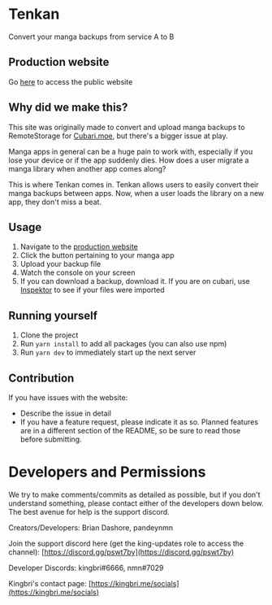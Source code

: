 # Tenkan

Convert your manga backups from service A to B

## Production website

Go [here](https://manga.kingbri.dev) to access the public website

## Why did we make this?

This site was originally made to convert and upload manga backups to RemoteStorage for [Cubari.moe](https://cubari.moe), but there's a bigger issue at play.

Manga apps in general can be a huge pain to work with, especially if you lose your device or if the app suddenly dies. How does a user migrate
a manga library when another app comes along?

This is where Tenkan comes in. Tenkan allows users to easily convert their manga backups between apps. Now, when a user loads the library on a new app,
they don't miss a beat.

## Usage

1. Navigate to the [production website](https://manga.kingbri.dev)
2. Click the button pertaining to your manga app
3. Upload your backup file
4. Watch the console on your screen
5. If you can download a backup, download it. If you are on cubari, use [Inspektor](https://inspektor.5apps.com) to see if your files were imported

## Running yourself

1. Clone the project
2. Run `yarn install` to add all packages (you can also use npm)
3. Run `yarn dev` to immediately start up the next server

## Contribution

If you have issues with the website:

- Describe the issue in detail
- If you have a feature request, please indicate it as so. Planned features are in a different section of the README, so be sure to read those before submitting.

# Developers and Permissions

We try to make comments/commits as detailed as possible, but if you don't understand something, please contact either of the developers down below. The best avenue for help is the support discord.

Creators/Developers: Brian Dashore, pandeynmn

Join the support discord here (get the king-updates role to access the channel): [https://discord.gg/pswt7by](https://discord.gg/pswt7by)

Developer Discords: kingbri#6666, nmn#7029

Kingbri's contact page: [https://kingbri.me/socials](https://kingbri.me/socials)
